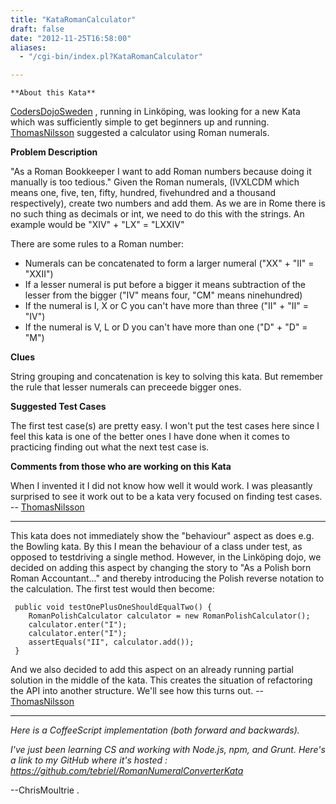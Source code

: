 ```yaml
---
title: "KataRomanCalculator"
draft: false
date: "2012-11-25T16:58:00"
aliases:
  - "/cgi-bin/index.pl?KataRomanCalculator"

---
```

    **About this Kata**

[CodersDojoSweden](/dojo/CodersDojoSweden) , running in Linköping, was
looking for a new Kata which was sufficiently simple to get beginners up
and running. [ThomasNilsson](/people/ThomasNilsson) suggested a
calculator using Roman numerals.

**Problem Description**

"As a Roman Bookkeeper I want to add Roman numbers because doing it
manually is too tedious." Given the Roman numerals, (IVXLCDM which means
one, five, ten, fifty, hundred, fivehundred and a thousand
respectively), create two numbers and add them. As we are in Rome there
is no such thing as decimals or int, we need to do this with the
strings. An example would be "XIV" + "LX" = "LXXIV"

There are some rules to a Roman number:

-   Numerals can be concatenated to form a larger numeral ("XX" + "II"
    = "XXII")
-   If a lesser numeral is put before a bigger it means subtraction of
    the lesser from the bigger ("IV" means four, "CM" means ninehundred)
-   If the numeral is I, X or C you can't have more than three ("II" +
    "II" = "IV")
-   If the numeral is V, L or D you can't have more than one ("D" + "D"
    = "M")

**Clues**

String grouping and concatenation is key to solving this kata. But
remember the rule that lesser numerals can preceede bigger ones.

**Suggested Test Cases**

The first test case(s) are pretty easy. I won't put the test cases here
since I feel this kata is one of the better ones I have done when it
comes to practicing finding out what the next test case is.

**Comments from those who are working on this Kata**

When I invented it I did not know how well it would work. I was
pleasantly surprised to see it work out to be a kata very focused on
finding test cases. -- [ThomasNilsson](/people/ThomasNilsson)

------------------------------------------------------------------------

This kata does not immediately show the "behaviour" aspect as does e.g.
the Bowling kata. By this I mean the behaviour of a class under test, as
opposed to testdriving a single method. However, in the Linköping dojo,
we decided on adding this aspect by changing the story to "As a Polish
born Roman Accountant..." and thereby introducing the Polish reverse
notation to the calculation. The first test would then become:

     public void testOnePlusOneShouldEqualTwo() {
        RomanPolishCalculator calculator = new RomanPolishCalculator();
        calculator.enter("I");
        calculator.enter("I");
        assertEquals("II", calculator.add());
     }

And we also decided to add this aspect on an already running partial
solution in the middle of the kata. This creates the situation of
refactoring the API into another structure. We'll see how this turns
out. -- [ThomasNilsson](/people/ThomasNilsson)

------------------------------------------------------------------------

*Here is a CoffeeScript implementation (both forward and backwards).*

*I've just been learning CS and working with Node.js, npm, and Grunt.
Here's a link to my GitHub where it's hosted :
https://github.com/tebriel/RomanNumeralConverterKata*

--ChrisMoultrie .
